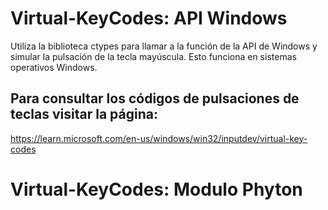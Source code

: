 # Virtual-KeyCodes: API Windows


Utiliza la biblioteca <a>ctypes</a> para llamar a la función de la API de Windows y simular la pulsación de la tecla mayúscula. Esto funciona en sistemas operativos Windows.

## Para consultar los códigos de pulsaciones de teclas visitar la página:
https://learn.microsoft.com/en-us/windows/win32/inputdev/virtual-key-codes

# Virtual-KeyCodes: Modulo Phyton


